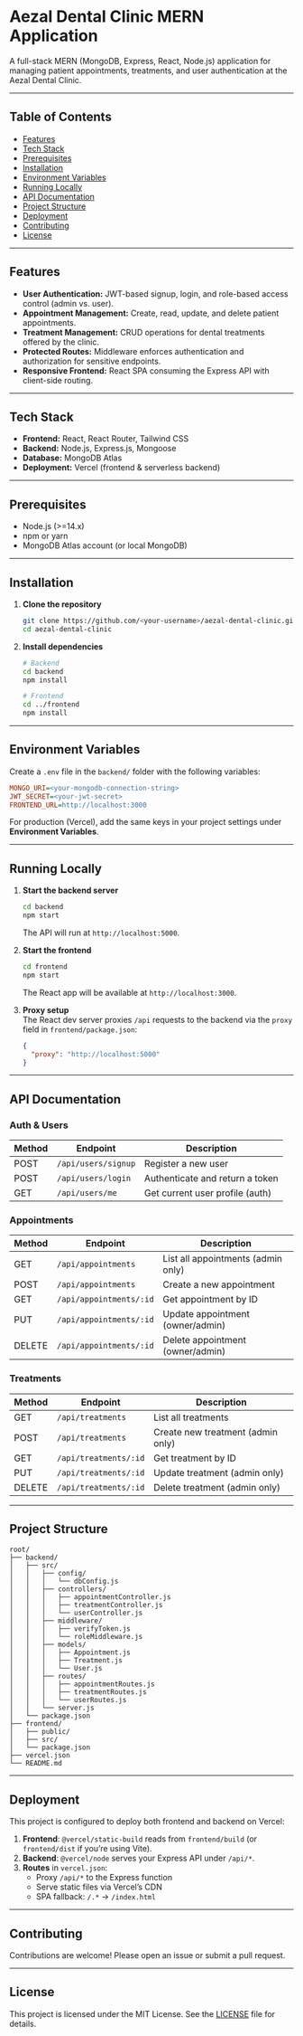 # Aezal Dental Clinic MERN Application

A full-stack MERN (MongoDB, Express, React, Node.js) application for managing patient appointments, treatments, and user authentication at the Aezal Dental Clinic.

---

## Table of Contents

- [Features](#features)
- [Tech Stack](#tech-stack)
- [Prerequisites](#prerequisites)
- [Installation](#installation)
- [Environment Variables](#environment-variables)
- [Running Locally](#running-locally)
- [API Documentation](#api-documentation)
- [Project Structure](#project-structure)
- [Deployment](#deployment)
- [Contributing](#contributing)
- [License](#license)

---

## Features

- **User Authentication:** JWT-based signup, login, and role-based access control (admin vs. user).
- **Appointment Management:** Create, read, update, and delete patient appointments.
- **Treatment Management:** CRUD operations for dental treatments offered by the clinic.
- **Protected Routes:** Middleware enforces authentication and authorization for sensitive endpoints.
- **Responsive Frontend:** React SPA consuming the Express API with client-side routing.

---

## Tech Stack

- **Frontend:** React, React Router, Tailwind CSS  
- **Backend:** Node.js, Express.js, Mongoose  
- **Database:** MongoDB Atlas  
- **Deployment:** Vercel (frontend & serverless backend)  

---

## Prerequisites

- Node.js (>=14.x)  
- npm or yarn  
- MongoDB Atlas account (or local MongoDB)

---

## Installation

1. **Clone the repository**  
   ```bash
   git clone https://github.com/<your-username>/aezal-dental-clinic.git
   cd aezal-dental-clinic
   ```

2. **Install dependencies**  
   ```bash
   # Backend
   cd backend
   npm install

   # Frontend
   cd ../frontend
   npm install
   ```

---

## Environment Variables

Create a `.env` file in the `backend/` folder with the following variables:

```ini
MONGO_URI=<your-mongodb-connection-string>
JWT_SECRET=<your-jwt-secret>
FRONTEND_URL=http://localhost:3000
```

For production (Vercel), add the same keys in your project settings under **Environment Variables**.

---

## Running Locally

1. **Start the backend server**  
   ```bash
   cd backend
   npm start
   ```
   The API will run at `http://localhost:5000`.

2. **Start the frontend**  
   ```bash
   cd frontend
   npm start
   ```
   The React app will be available at `http://localhost:3000`.

3. **Proxy setup**  
   The React dev server proxies `/api` requests to the backend via the `proxy` field in `frontend/package.json`:

   ```json
   {
     "proxy": "http://localhost:5000"
   }
   ```

---

## API Documentation

### Auth & Users

| Method | Endpoint             | Description                     |
| ------ | -------------------- | ------------------------------- |
| POST   | `/api/users/signup`  | Register a new user             |
| POST   | `/api/users/login`   | Authenticate and return a token |
| GET    | `/api/users/me`      | Get current user profile (auth) |

### Appointments

| Method | Endpoint                    | Description                         |
| ------ | --------------------------- | ----------------------------------- |
| GET    | `/api/appointments`         | List all appointments (admin only)  |
| POST   | `/api/appointments`         | Create a new appointment            |
| GET    | `/api/appointments/:id`     | Get appointment by ID               |
| PUT    | `/api/appointments/:id`     | Update appointment (owner/admin)    |
| DELETE | `/api/appointments/:id`     | Delete appointment (owner/admin)    |

### Treatments

| Method | Endpoint                  | Description                       |
| ------ | ------------------------- | --------------------------------- |
| GET    | `/api/treatments`         | List all treatments               |
| POST   | `/api/treatments`         | Create new treatment (admin only) |
| GET    | `/api/treatments/:id`     | Get treatment by ID               |
| PUT    | `/api/treatments/:id`     | Update treatment (admin only)     |
| DELETE | `/api/treatments/:id`     | Delete treatment (admin only)     |

---

## Project Structure

```
root/
├── backend/
│   ├── src/
│   │   ├── config/
│   │   │   └── dbConfig.js
│   │   ├── controllers/
│   │   │   ├── appointmentController.js
│   │   │   ├── treatmentController.js
│   │   │   └── userController.js
│   │   ├── middleware/
│   │   │   ├── verifyToken.js
│   │   │   └── roleMiddleware.js
│   │   ├── models/
│   │   │   ├── Appointment.js
│   │   │   ├── Treatment.js
│   │   │   └── User.js
│   │   ├── routes/
│   │   │   ├── appointmentRoutes.js
│   │   │   ├── treatmentRoutes.js
│   │   │   └── userRoutes.js
│   │   └── server.js
│   └── package.json
├── frontend/
│   ├── public/
│   ├── src/
│   └── package.json
├── vercel.json
└── README.md
```

---

## Deployment

This project is configured to deploy both frontend and backend on Vercel:

1. **Frontend**: `@vercel/static-build` reads from `frontend/build` (or `frontend/dist` if you’re using Vite).  
2. **Backend**: `@vercel/node` serves your Express API under `/api/*`.  
3. **Routes** in `vercel.json`:
   - Proxy `/api/*` to the Express function  
   - Serve static files via Vercel’s CDN  
   - SPA fallback: `/.*` → `/index.html`

---

## Contributing

Contributions are welcome! Please open an issue or submit a pull request.

---

## License

This project is licensed under the MIT License. See the [LICENSE](LICENSE) file for details.
